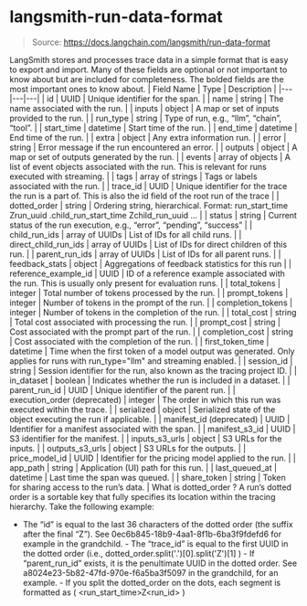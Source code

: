 # langsmith-run-data-format

> Source: https://docs.langchain.com/langsmith/run-data-format

LangSmith stores and processes trace data in a simple format that is easy to export and import.
Many of these fields are optional or not important to know about but are included for completeness. The bolded fields are the most important ones to know about.
| Field Name | Type | Description |
|---|---|---|
| id | UUID | Unique identifier for the span. |
| name | string | The name associated with the run. |
| inputs | object | A map or set of inputs provided to the run. |
| run_type | string | Type of run, e.g., “llm”, “chain”, “tool”. |
| start_time | datetime | Start time of the run. |
| end_time | datetime | End time of the run. |
| extra | object | Any extra information run. |
| error | string | Error message if the run encountered an error. |
| outputs | object | A map or set of outputs generated by the run. |
| events | array of objects | A list of event objects associated with the run. This is relevant for runs executed with streaming. |
| tags | array of strings | Tags or labels associated with the run. |
| trace_id | UUID | Unique identifier for the trace the run is a part of. This is also the id field of the root run of the trace |
| dotted_order | string | Ordering string, hierarchical. Format: run_start_time Zrun_uuid .child_run_start_time Zchild_run_uuid … |
| status | string | Current status of the run execution, e.g., “error”, “pending”, “success” |
| child_run_ids | array of UUIDs | List of IDs for all child runs. |
| direct_child_run_ids | array of UUIDs | List of IDs for direct children of this run. |
| parent_run_ids | array of UUIDs | List of IDs for all parent runs. |
| feedback_stats | object | Aggregations of feedback statistics for this run |
| reference_example_id | UUID | ID of a reference example associated with the run. This is usually only present for evaluation runs. |
| total_tokens | integer | Total number of tokens processed by the run. |
| prompt_tokens | integer | Number of tokens in the prompt of the run. |
| completion_tokens | integer | Number of tokens in the completion of the run. |
| total_cost | string | Total cost associated with processing the run. |
| prompt_cost | string | Cost associated with the prompt part of the run. |
| completion_cost | string | Cost associated with the completion of the run. |
| first_token_time | datetime | Time when the first token of a model output was generated. Only applies for runs with run_type="llm" and streaming enabled. |
| session_id | string | Session identifier for the run, also known as the tracing project ID. |
| in_dataset | boolean | Indicates whether the run is included in a dataset. |
| parent_run_id | UUID | Unique identifier of the parent run. |
| execution_order (deprecated) | integer | The order in which this run was executed within the trace. |
| serialized | object | Serialized state of the object executing the run if applicable. |
| manifest_id (deprecated) | UUID | Identifier for a manifest associated with the span. |
| manifest_s3_id | UUID | S3 identifier for the manifest. |
| inputs_s3_urls | object | S3 URLs for the inputs. |
| outputs_s3_urls | object | S3 URLs for the outputs. |
| price_model_id | UUID | Identifier for the pricing model applied to the run. |
| app_path | string | Application (UI) path for this run. |
| last_queued_at | datetime | Last time the span was queued. |
| share_token | string | Token for sharing access to the run’s data. |
What is dotted_order
?
A run’s dotted order is a sortable key that fully specifies its location within the tracing hierarchy.
Take the following example:
- The “id” is equal to the last 36 characters of the dotted order (the suffix after the final “Z”). See
0ec6b845-18b9-4aa1-8f1b-6ba3f9fdefd6
for example in the grandchild. - The “trace_id” is equal to the first UUID in the dotted order (i.e.,
dotted_order.split('.')[0].split('Z')[1]
) - If “parent_run_id” exists, it is the penultimate UUID in the dotted order. See
a8024e23-5b82-47fd-970e-f6a5ba3f5097
in the grandchild, for an example. - If you split the dotted_order on the dots, each segment is formatted as (
<run_start_time>Z<run_id>
)
